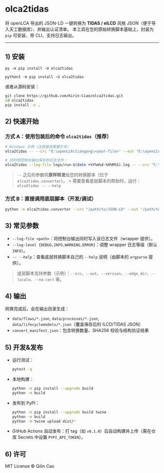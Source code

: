 
# olca2tidas

将 openLCA 导出的 JSON-LD 一键转换为 **TIDAS / eILCD** 风格 JSON（便于导入天工数据库）、并输出认证清单。    本工具在您的原始转换脚本基础上，封装为 `pip` 可安装、带 CLI、支持日志输出。


---

## 1) 安装

```Windows（PowerShell）
py -m pip install -U olca2tidas
```
```macOS / Linux
python3 -m pip install -U olca2tidas
```

或者从源码安装：

```bash
git clone https://github.com/Kirin-Ciao/olca2tidas.git
cd olca2tidas
pip install -e .
```

## 2) 快速开始

### 方式 A：使用包装后的命令 `olca2tidas`（推荐）
```bash
# Windows 示例（注意路径需要引号）
olca2tidas -- --src "E:\openLCA\tiangong\<your-file>" --out "E:\openLCA\tiangong\Result"

# 同时把控制台输出保存到日志文件：
olca2tidas --log-file logs/run-$(date +%Y%m%d-%H%M%S).log -- --src "C:\data\JSON-LD" --out "C:\data\Result"
```

> `--` 之后的参数将**原样转发**给您的转换脚本（位于 `olca2tidas.converter`）。    > 需要查看底层脚本的帮助时，运行： `olca2tidas -- --help`

### 方式 B：直接调用底层脚本（开发/调试）
```bash
python -m olca2tidas.converter --src "/path/to/JSON-LD" --out "/path/to/Result"
```

## 3) 常见参数

- `--log-file <path>`：将控制台输出同时写入该日志文件（wrapper 提供）。
- `--log-level {DEBUG,INFO,WARNING,ERROR}`：调整 wrapper 日志等级（默认 `INFO`）。
- `-- --help`：查看底层转换脚本自己的 `--help` 说明（由脚本的 `argparse` 提供）。

> 底层脚本支持参数（示例）：`--src`、`--out`、`--version`、`--edge_dir`、`--locale`、`--no-cert` 等。

## 4) 输出

转换完成后，会在输出目录生成：
- `data/flows/*.json`, `data/processes/*.json`, `data/lifecyclemodels/*.json`（覆盖保存后的 ILCD/TIDAS JSON）
- `convert_manifest.json`：包含转换数量、SHA256 校验与结构验证结果

## 5) 开发&发布

- 运行测试：
  ```bash
  pytest -q
  ```

- 本地构建：
  ```bash
  python -m pip install --upgrade build
  python -m build
  ```

- 发布到 PyPI：
  ```bash
  python -m pip install --upgrade build twine
  python -m build
  python -m twine upload dist/*
  ```

- GitHub Actions 自动发布：打 tag（如 `v0.1.0`）后自动构建并上传（需在仓库 Secrets 中设置 `PYPI_API_TOKEN`）。

## 6) 许可

MIT License © Qilin Cao
